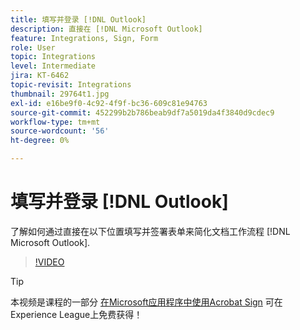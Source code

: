 ```yaml
---
title: 填写并登录 [!DNL Outlook]
description: 直接在 [!DNL Microsoft Outlook]
feature: Integrations, Sign, Form
role: User
topic: Integrations
level: Intermediate
jira: KT-6462
topic-revisit: Integrations
thumbnail: 29764t1.jpg
exl-id: e16be9f0-4c92-4f9f-bc36-609c81e94763
source-git-commit: 452299b2b786beab9df7a5019da4f3840d9cdec9
workflow-type: tm+mt
source-wordcount: '56'
ht-degree: 0%

---
```


# 填写并登录 [!DNL Outlook]

了解如何通过直接在以下位置填写并签署表单来简化文档工作流程 [!DNL Microsoft Outlook].

>[!VIDEO](https://video.tv.adobe.com/v/344947?quality=12&learn=on&hidetitle=true)

>[!TIP]
>
>本视频是课程的一部分 [在Microsoft应用程序中使用Acrobat Sign](https://experienceleague.adobe.com/?recommended=Sign-U-1-2020.2) 可在Experience League上免费获得！

